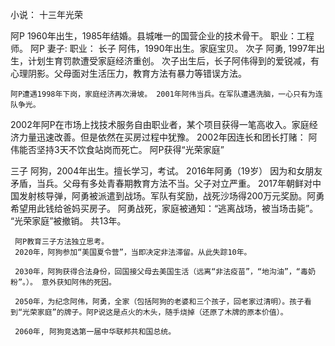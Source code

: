 小说：  十三年光荣

阿P 1960年出生，1985年结婚。县城唯一的国营企业的技术骨干。
    职业：工程师。
阿P 妻子:
    职业：
长子 阿伟，1990年出生。家庭宝贝。
次子 阿勇, 1997年出生，计划生育罚款遭受家庭经济重创。
    次子出生后，长子阿伟得到的爱锐减，有心理阴影。父母面对生活压力，教育方法有暴力等错误方法。

    阿P遭遇1998年下岗，家庭经济再次滑坡。 2001年阿伟当兵。在军队遭遇洗脑，一心只有为连队争光。
    

2002年阿P在市场上找技术服务自由职业者，某个项目获得一笔高收入。家庭经济力量迅速改善。但是依然在买房过程中犹豫。
2002年因连长和团长打赌： 阿伟能否坚持3天不饮食站岗而死亡。 阿P获得“光荣家庭”

三子 阿狗，2004年出生。擅长学习，考试。
2016年阿勇（19岁） 因为和女朋友矛盾，当兵。父母有多处青春期教育方法不当。父子对立严重。
2017年朝鲜对中国发射核导弹，阿勇被派遣到战场。军队有奖励，战死沙场得200万元奖励。阿勇希望用此钱给爸妈买房子。
     阿勇战死，家庭被通知：“逃离战场，被当场击毙”。 “光荣家庭”被撤销。 共13年。
     
     阿P教育三子方法独立思考。
     2020年，阿狗参加“美国夏令营”，当即决定非法滞留。从此失踪10年。
     
     2030年，阿狗获得合法身份，回国接父母去美国生活（远离“非法疫苗”，“地沟油”，“毒奶粉”。）。 意外获知阿伟的死因。
     
     2050年，为纪念阿伟，阿勇，全家（包括阿狗的老婆和三个孩子，回老家过清明）。孩子看到“光荣家庭”的牌子。阿P说这是点火的木头，随手烧掉（还原了木牌的原本价值）。
     
     2060年, 阿狗竞选第一届中华联邦共和国总统。
     
     
     


    
